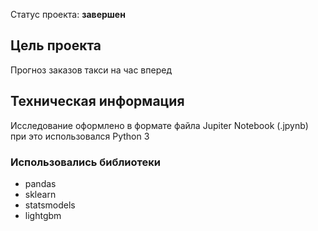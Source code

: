 Статус проекта: **завершен**

## Цель проекта
Прогноз заказов такси на час вперед

## Техническая информация

Исследование оформлено в формате файла Jupiter Notebook (.jpynb)
при это использовался Python 3

### Использовались библиотеки
- pandas
- sklearn
- statsmodels
- lightgbm

